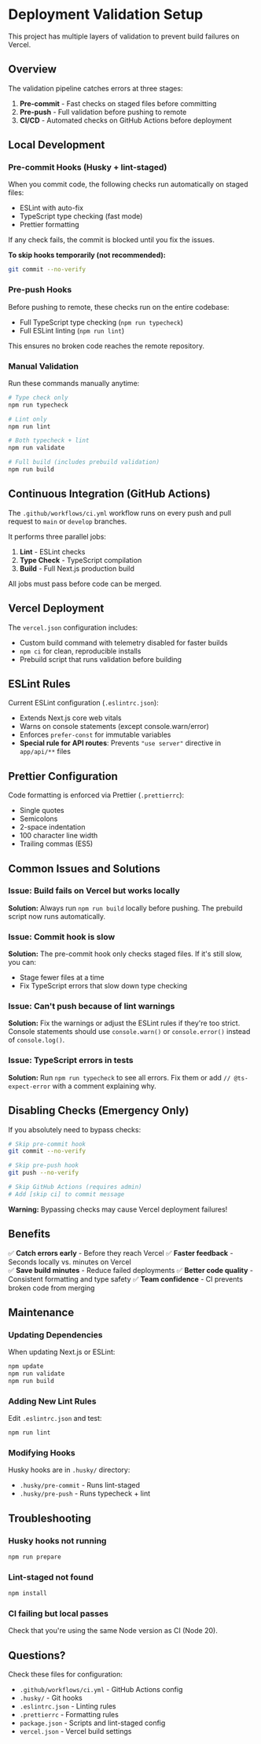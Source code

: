 # Deployment Validation Setup

This project has multiple layers of validation to prevent build failures on Vercel.

## Overview

The validation pipeline catches errors at three stages:

1. **Pre-commit** - Fast checks on staged files before committing
2. **Pre-push** - Full validation before pushing to remote
3. **CI/CD** - Automated checks on GitHub Actions before deployment

## Local Development

### Pre-commit Hooks (Husky + lint-staged)

When you commit code, the following checks run automatically on staged files:

- ESLint with auto-fix
- TypeScript type checking (fast mode)
- Prettier formatting

If any check fails, the commit is blocked until you fix the issues.

**To skip hooks temporarily (not recommended):**

```bash
git commit --no-verify
```

### Pre-push Hooks

Before pushing to remote, these checks run on the entire codebase:

- Full TypeScript type checking (`npm run typecheck`)
- Full ESLint linting (`npm run lint`)

This ensures no broken code reaches the remote repository.

### Manual Validation

Run these commands manually anytime:

```bash
# Type check only
npm run typecheck

# Lint only
npm run lint

# Both typecheck + lint
npm run validate

# Full build (includes prebuild validation)
npm run build
```

## Continuous Integration (GitHub Actions)

The `.github/workflows/ci.yml` workflow runs on every push and pull request to `main` or `develop` branches.

It performs three parallel jobs:

1. **Lint** - ESLint checks
2. **Type Check** - TypeScript compilation
3. **Build** - Full Next.js production build

All jobs must pass before code can be merged.

## Vercel Deployment

The `vercel.json` configuration includes:

- Custom build command with telemetry disabled for faster builds
- `npm ci` for clean, reproducible installs
- Prebuild script that runs validation before building

## ESLint Rules

Current ESLint configuration (`.eslintrc.json`):

- Extends Next.js core web vitals
- Warns on console statements (except console.warn/error)
- Enforces `prefer-const` for immutable variables
- **Special rule for API routes**: Prevents `"use server"` directive in `app/api/**` files

## Prettier Configuration

Code formatting is enforced via Prettier (`.prettierrc`):

- Single quotes
- Semicolons
- 2-space indentation
- 100 character line width
- Trailing commas (ES5)

## Common Issues and Solutions

### Issue: Build fails on Vercel but works locally

**Solution:** Always run `npm run build` locally before pushing. The prebuild script now runs automatically.

### Issue: Commit hook is slow

**Solution:** The pre-commit hook only checks staged files. If it's still slow, you can:

- Stage fewer files at a time
- Fix TypeScript errors that slow down type checking

### Issue: Can't push because of lint warnings

**Solution:** Fix the warnings or adjust the ESLint rules if they're too strict. Console statements should use `console.warn()` or `console.error()` instead of `console.log()`.

### Issue: TypeScript errors in tests

**Solution:** Run `npm run typecheck` to see all errors. Fix them or add `// @ts-expect-error` with a comment explaining why.

## Disabling Checks (Emergency Only)

If you absolutely need to bypass checks:

```bash
# Skip pre-commit hook
git commit --no-verify

# Skip pre-push hook
git push --no-verify

# Skip GitHub Actions (requires admin)
# Add [skip ci] to commit message
```

**Warning:** Bypassing checks may cause Vercel deployment failures!

## Benefits

✅ **Catch errors early** - Before they reach Vercel
✅ **Faster feedback** - Seconds locally vs. minutes on Vercel  
✅ **Save build minutes** - Reduce failed deployments
✅ **Better code quality** - Consistent formatting and type safety
✅ **Team confidence** - CI prevents broken code from merging

## Maintenance

### Updating Dependencies

When updating Next.js or ESLint:

```bash
npm update
npm run validate
npm run build
```

### Adding New Lint Rules

Edit `.eslintrc.json` and test:

```bash
npm run lint
```

### Modifying Hooks

Husky hooks are in `.husky/` directory:

- `.husky/pre-commit` - Runs lint-staged
- `.husky/pre-push` - Runs typecheck + lint

## Troubleshooting

### Husky hooks not running

```bash
npm run prepare
```

### Lint-staged not found

```bash
npm install
```

### CI failing but local passes

Check that you're using the same Node version as CI (Node 20).

## Questions?

Check these files for configuration:

- `.github/workflows/ci.yml` - GitHub Actions config
- `.husky/` - Git hooks
- `.eslintrc.json` - Linting rules
- `.prettierrc` - Formatting rules
- `package.json` - Scripts and lint-staged config
- `vercel.json` - Vercel build settings
